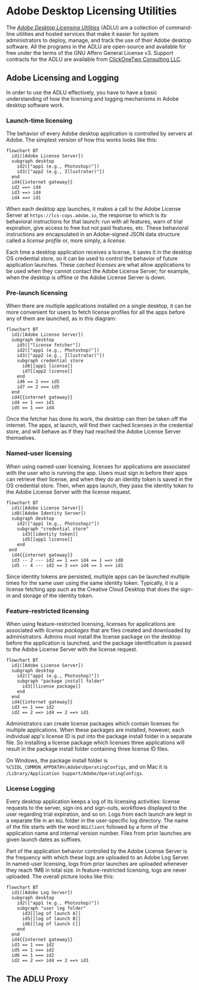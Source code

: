 # Adobe Desktop Licensing Utilities

The [*Adobe Desktop Licensing Utilities*](https://github.com/clickonetwo/adobe-desktop-licensing-utilities) (ADLU) are a collection of command-line utilities and hosted services that make it easier for system administrators to deploy, manage, and track the use of their Adobe desktop software. All the programs in the ADLU are open-source and available for free under the terms of the GNU Affero General License v3. Support contracts for the ADLU are available from [ClickOneTwo Consulting LLC](https://clickonetwo.io).

## Adobe Licensing and Logging

In order to use the ADLU effectively, you have to have a basic understanding of how the licensing and logging mechanisms in Adobe desktop software work.

### Launch-time licensing

The behavior of every Adobe desktop application is controlled by servers at Adobe.  The simplest version of how this works looks like this:

```mermaid
flowchart BT
  id1([Adobe License Server])
  subgraph desktop
    id2(["app1 (e.g., Photoshop)"])
    id3(["app2 (e.g., Illustrator)"])
  end
  id4{{internet gateway}}
  id2 ==> id4
  id3 ==> id4
  id4 ==> id1
```

When each desktop app launches, it makes a call to the Adobe License Server at `https://lcs-cops.adobe.io`, the response to which is its behavioral instructions for that launch: run with all features, warn of trial expiration, give access to free but not paid features, etc.  These behavioral instructions are encapsulated in an Adobe-signed JSON data structure called a *license profile* or, more simply, a *license*.

Each time a desktop application receives a license, it saves it in the desktop OS credential store, so it can be used to control the behavior of future application launches.  These *cached licenses* are what allow applications to be used when they cannot contact the Adobe License Server; for example, when the desktop is offline or the Adobe License Server is down.

### Pre-launch licensing

When there are multiple applications installed on a single desktop, it can be more convenient for users to fetch license profiles for all the apps before any of them are launched, as in this diagram:

```mermaid
flowchart BT
  id1([Adobe License Server])
  subgraph desktop
    id5(["license fetcher"])
    id2(["app1 (e.g., Photoshop)"])
    id3(["app2 (e.g., Illustrator)"])
    subgraph credential store
      id6[[app1 license]]
      id7[[app2 license]]
    end
    id6 == 2 === id5
    id7 == 2 === id5
  end
  id4{{internet gateway}}
  id4 == 1 ==> id1
  id5 == 1 ==> id4
```

Once the fetcher has done its work, the desktop can then be taken off the internet.  The apps, at launch, will find their cached licenses in the credential store, and will behave as if they had reached the Adobe License Server themselves.

### Named-user licensing

When using named-user licensing, licenses for applications are associated with the user who is running the app.  Users must sign in before their apps can retrieve their license, and when they do an identity token is saved in the OS credential store.  Then, when apps launch, they pass the identity token to the Adobe License Server with the license request.

```mermaid
flowchart BT
  id1([Adobe License Server])
  id8([Adobe Identity Server])
  subgraph desktop
    id2(["app1 (e.g., Photoshop)"])
    subgraph "credential store"
      id3[[identity token]]
      id5[[app1 license]]
    end
 end
  id4{{internet gateway}}
  id3 -- 2 --- id2 == 1 ==> id4 == 1 ==> id8
  id5 -- 4 --- id2 == 3 ==> id4 == 3 ==> id1
```

Since identity tokens are persisted, multiple apps can be launched multiple times for the same user using the same identity token.  Typically, it is a license fetching app such as the Creative Cloud Desktop that does the sign-in and storage of the identity token.

### Feature-restricted licensing

When using feature-restricted licensing, licenses for applications are associated with _license packages_ that are files created and downloaded by administrators.  Admins must install the license package on the desktop before the application is launched, and the package identification is passed to the Adobe License Server with the license request.

```mermaid
flowchart BT
  id1([Adobe License Server])
  subgraph desktop
    id2(["app1 (e.g., Photoshop)"])
    subgraph "package install folder"
      id3[[license package]]
    end
  end
  id4{{internet gateway}}
  id3 == 1 === id2
  id2 == 2 ==> id4 == 2 ==> id1
```

Administrators can create license packages which contain licenses for multiple applications.  When these packages are installed, however, each individual app's license ID is put into the package install folder in a separate file.  So installing a license package which licenses three applications will result in the package install folder containing three license ID files.

On Windows, the package install folder is `%CSIDL_COMMON_APPDATA%\Adobe\OperatingConfigs`, and on Mac it is `/Library/Application Support/Adobe/OperatingConfigs`.

### License Logging

Every desktop application keeps a log of its licensing activities: license requests to the server, sign-ins and sign-outs, workflows displayed to the user regarding trial expiration, and so on.  Logs from each launch are kept in a separate file in an `NGL` folder in the user-specific log directory.  The name of the file starts with the word `NGLClient` followed by a form of the application name and internal version number.  Files from prior launches are given launch dates as suffixes.

Part of the application behavior controlled by the Adobe License Server is the frequency with which these logs are uploaded to an Adobe Log Server. In named-user licensing, logs from prior launches are uploaded whenever they reach 1MB in total size.  In feature-restricted licensing, logs are never uploaded.  The overall picture looks like this:

```mermaid
flowchart BT
  id1([Adobe Log Server])
  subgraph desktop
    id2(["app1 (e.g., Photoshop)"])
    subgraph "user log folder"
      id3[[log of launch A]]
      id5[[log of launch B]]
      id6[[log of launch C]]
    end
  end
  id4{{internet gateway}}
  id3 == 1 === id2
  id5 == 1 === id2
  id6 == 1 === id2
  id2 == 2 ==> id4 == 2 ==> id1
```

## The ADLU Proxy

